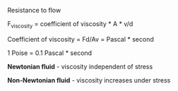 Resistance to flow

F<sub>viscosity</sub> = coefficient of viscosity * A *  v/d

Coefficient of viscosity = Fd/Av = Pascal * second

1 Poise = 0.1 Pascal * second

**Newtonian fluid** - viscosity independent of stress

**Non-Newtonian fluid** - viscosity increases under stress
